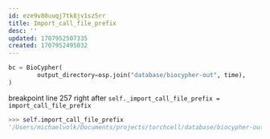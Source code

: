 ```yaml
---
id: eze9v80uuqj7tk8jv1sz5rr
title: Import_call_file_prefix
desc: ''
updated: 1707952507335
created: 1707952495032
---
```

```python
bc = BioCypher(
        output_directory=osp.join("database/biocypher-out", time),
)
```

breakpoint line 257 right after `self._import_call_file_prefix = import_call_file_prefix`

```python
>>> self.import_call_file_prefix
'/Users/michaelvolk/Documents/projects/torchcell/database/biocypher-out/2024-02-09_23-01-42'
```
